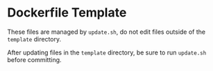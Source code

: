 # Dockerfile Template

These files are managed by `update.sh`, do not edit files outside of the `template` directory.

After updating files in the `template` directory, be sure to run `update.sh` before committing.
